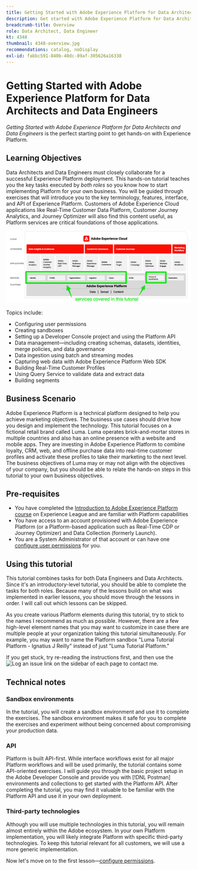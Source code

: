 ```yaml
---
title: Getting Started with Adobe Experience Platform for Data Architects and Data Engineers
description: Get started with Adobe Experience Platform for Data Architects and Data Engineers.
breadcrumb-title: Overview
role: Data Architect, Data Engineer
kt: 4348
thumbnail: 4348-overview.jpg
recommendations: catalog, noDisplay
exl-id: fabbc591-840b-40dc-89af-305626a16338
---
```

# Getting Started with Adobe Experience Platform for Data Architects and Data Engineers

<!--5min-->

_Getting Started with Adobe Experience Platform for Data Architects and Data Engineers_ is the perfect starting point to get hands-on with Experience Platform.


<!--How do we address ETL-->

## Learning Objectives

Data Architects and Data Engineers must closely collaborate for a successful Experience Platform deployment. This hands-on tutorial teaches you the key tasks executed by _both roles_ so you know how to start implementing Platform for your own business. You will be guided through exercises that will introduce you to the key terminology, features, interface, and API of Experience Platform. Customers of Adobe Experience Cloud applications like Real-Time Customer Data Platform, Customer Journey Analytics, and Journey Optimizer will also find this content useful, as Platform services are critical foundations of those applications.

![Adobe Experience Cloud marketecture highlighting the Platform services covered in this tutorial--Identity, Profile, Segmentation, Ingestion, Query, and Governance](assets/marketecture.png)

Topics include: 

* Configuring user permissions
* Creating sandboxes
* Setting up a Developer Console project and using the Platform API
* Data management&mdash;including creating schemas, datasets, identities, merge policies, and data governance
* Data ingestion using batch and streaming modes
* Capturing web data with Adobe Experience Platform Web SDK
* Building Real-Time Customer Profiles
* Using Query Service to validate data and extract data
* Building segments

## Business Scenario

Adobe Experience Platform is a technical platform designed to help you achieve marketing objectives. The business use cases should drive how you design and implement the technology. This tutorial focuses on a fictional retail brand called Luma. Luma operates brick-and-mortar stores in multiple countries and also has an online presence with a website and mobile apps. They are investing in Adobe Experience Platform to combine loyalty, CRM, web, and offline purchase data into real-time customer profiles and activate these profiles to take their marketing to the next level. The business objectives of Luma may or may not align with the objectives of your company, but you should be able to relate the hands-on steps in this tutorial to your own business objectives.

## Pre-requisites

* You have completed the [Introduction to Adobe Experience Platform course](https://experienceleague.adobe.com/?recommended=ExperiencePlatform-U-1-2020.1) on Experience League and are familiar with Platform capabilities
* You have access to an account provisioned with Adobe Experience Platform (or a Platform-based application such as Real-Time CDP or Journey Optimizer) and Data Collection (formerly Launch).  
* You are a System Administrator of that account or can have one [configure user permissions](configure-permissions.md) for you.

## Using this tutorial

This tutorial combines tasks for both Data Engineers and Data Architects. Since it's an introductory-level tutorial, you should be able to complete the tasks for both roles. Because many of the lessons build on what was implemented in earlier lessons, you should move through the lessons in order. I will call out which lessons can be skipped.

As you create various Platform elements during this tutorial, try to stick to the names I recommend as much as possible. However, there are a few high-level element names that you may want to customize in case there are multiple people at your organization taking this tutorial simultaneously. For example, you may want to name the Platform sandbox "Luma Tutorial Platform - Ignatius J Reilly" instead of just "Luma Tutorial Platform."

If you get stuck, try re-reading the instructions first, and then use the ![Log an issue](https://experienceleague.adobe.com/assets/img/feedback.svg) link on the sidebar of each page to contact me. 

## Technical notes

### Sandbox environments

In the tutorial, you will create a sandbox environment and use it to complete the exercises. The sandbox environment makes it safe for you to complete the exercises and experiment without being concerned about compromising your production data.

### API

Platform is built API-first. While interface workflows exist for all major Platform workflows and will be used primarily, the tutorial contains some API-oriented exercises. I will guide you through the basic project setup in the Adobe Developer Console and provide you with [!DNL Postman] environments and collections to get started with the Platform API. After completing the tutorial, you may find it valuable to be familiar with the Platform API and use it in your own deployment.

### Third-party technologies

Although you will use multiple technologies in this tutorial, you will remain almost entirely within the Adobe ecosystem. In your own Platform implementation, you will likely integrate Platform with specific third-party technologies. To keep this tutorial relevant for all customers, we will use a more generic implementation. 

Now let's move on to the first lesson&mdash;[configure permissions](configure-permissions.md).
